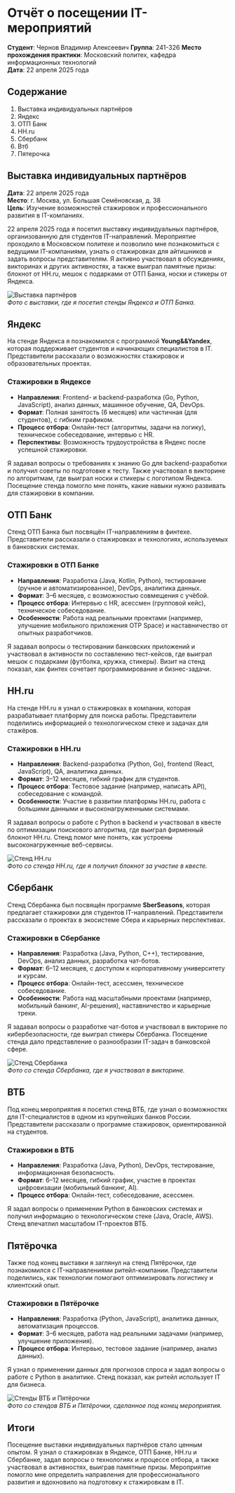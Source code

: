 # Отчёт о посещении IT-мероприятий

**Студент**: Чернов Владимир Алексеевич
**Группа**: 241-326
**Место прохождения практики**: Московский политех, кафедра информационных технологий  
**Дата**: 22 апреля 2025 года  

## Содержание
1. Выставка индивидуальных партнёров  
2. Яндекс  
3. ОТП Банк  
4. HH.ru  
5. Сбербанк  
6. Втб
7. Пятерочка

## Выставка индивидуальных партнёров
**Дата**: 22 апреля 2025 года  
**Место**: г. Москва, ул. Большая Семёновская, д. 38  
**Цель**: Изучение возможностей стажировок и профессионального развития в IT-компаниях.  

22 апреля 2025 года я посетил выставку индивидуальных партнёров, организованную для студентов IT-направлений. Мероприятие проходило в Московском политехе и позволило мне познакомиться с ведущими IT-компаниями, узнать о стажировках для айтишников и задать вопросы представителям. Я активно участвовал в обсуждениях, викторинах и других активностях, а также выиграл памятные призы: блокнот от HH.ru, мешок с подарками от ОТП Банка, носки и стикеры от Яндекса.  

![Выставка партнёров](../resources/photos/yandex_otp_event.jpg)  
*Фото с выставки, где я посетил стенды Яндекса и ОТП Банка.*

## Яндекс
На стенде Яндекса я познакомился с программой **Young&&Yandex**, которая поддерживает студентов и начинающих специалистов в IT. Представители рассказали о возможностях стажировок и образовательных проектах.  

### Стажировки в Яндексе
- **Направления**: Frontend- и backend-разработка (Go, Python, JavaScript), анализ данных, машинное обучение, QA, DevOps.  
- **Формат**: Полная занятость (6 месяцев) или частичная (для студентов), с гибким графиком.  
- **Процесс отбора**: Онлайн-тест (алгоритмы, задачи на логику), техническое собеседование, интервью с HR.  
- **Перспективы**: Возможность трудоустройства в Яндекс после успешной стажировки.  

Я задавал вопросы о требованиях к знанию Go для backend-разработки и получил советы по подготовке к тесту. Также участвовал в викторине по алгоритмам, где выиграл носки и стикеры с логотипом Яндекса. Посещение стенда помогло мне понять, какие навыки нужно развивать для стажировки в компании.  




## ОТП Банк
Стенд ОТП Банка был посвящён IT-направлениям в финтехе. Представители рассказали о стажировках и технологиях, используемых в банковских системах.  

### Стажировки в ОТП Банке
- **Направления**: Разработка (Java, Kotlin, Python), тестирование (ручное и автоматизированное), DevOps, аналитика данных.  
- **Формат**: 3–6 месяцев, с возможностью совмещения с учёбой.  
- **Процесс отбора**: Интервью с HR, асессмен (групповой кейс), техническое собеседование.  
- **Особенности**: Работа над реальными проектами (например, улучшение мобильного приложения OTP Space) и наставничество от опытных разработчиков.  [](https://habr.com/ru/companies/otpbank/articles/810045/)[](https://habr.com/ru/companies/otpbank/articles/865276/)

Я задавал вопросы о тестировании банковских приложений и участвовал в активности по составлению тест-кейсов, где выиграл мешок с подарками (футболка, кружка, стикеры). Визит на стенд показал, как финтех сочетает программирование и бизнес-задачи.  



## HH.ru
На стенде HH.ru я узнал о стажировках в компании, которая разрабатывает платформу для поиска работы. Представители поделились информацией о технологическом стеке и задачах для стажёров.  

### Стажировки в HH.ru
- **Направления**: Backend-разработка (Python, Go), frontend (React, JavaScript), QA, аналитика данных.  
- **Формат**: 3–12 месяцев, гибкий график для студентов.  
- **Процесс отбора**: Тестовое задание (например, написать API), собеседование с командой.  
- **Особенности**: Участие в развитии платформы HH.ru, работа с большими данными и высоконагруженными системами.  

Я задавал вопросы о работе с Python в backend и участвовал в квесте по оптимизации поискового алгоритма, где выиграл фирменный блокнот HH.ru. Стенд помог мне понять, как устроены высоконагруженные веб-сервисы.  

![Стенд HH.ru](../resources/photos/hhru_event.jpg)  
*Фото со стенда HH.ru, где я получил блокнот за участие в квесте.*

## Сбербанк
Стенд Сбербанка был посвящён программе **SberSeasons**, которая предлагает стажировки для студентов IT-направлений. Представители рассказали о проектах в экосистеме Сбера и карьерных перспективах.  

### Стажировки в Сбербанке
- **Направления**: Разработка (Java, Python, C++), тестирование, DevOps, анализ данных, разработка чат-ботов.  
- **Формат**: 6–12 месяцев, с доступом к корпоративному университету и курсам.  
- **Процесс отбора**: Онлайн-тест, асессмен, техническое собеседование.  
- **Особенности**: Работа над масштабными проектами (например, мобильный банкинг, AI-решения), наставничество и карьерные треки.  [](https://sberstudent.ru/sberseasons-regions/)[](https://sberstudent.ru/sberseasons-moscow/)

Я задавал вопросы о разработке чат-ботов и участвовал в викторине по кибербезопасности, где выиграл стикеры Сбербанка. Посещение стенда дало представление о разнообразии IT-задач в банковской сфере.  

![Стенд Сбербанка](../resources/photos/sber_event.jpg)  
*Фото со стенда Сбербанка, где я участвовал в викторине.*

## ВТБ
Под конец мероприятия я посетил стенд ВТБ, где узнал о возможностях для IT-специалистов в одном из крупнейших банков России. Представители рассказали о программе стажировок, ориентированной на студентов.

### Стажировки в ВТБ
- **Направления**: Разработка (Java, Python), DevOps, тестирование, информационная безопасность.
- **Формат**: 6–12 месяцев, гибкий график, участие в проектах цифровизации (мобильный банкинг, AI).
- **Процесс отбора**: Онлайн-тест, собеседование, асессмен.

Я задал вопросы о применении Python в банковских системах и получил информацию о технологическом стеке (Java, Oracle, AWS). Стенд впечатлил масштабом IT-проектов ВТБ.

## Пятёрочка
Также под конец выставки я заглянул на стенд Пятёрочки, где познакомился с IT-направлениями ритейл-компании. Представители поделились, как технологии помогают оптимизировать логистику и клиентский опыт.

### Стажировки в Пятёрочке
- **Направления**: Разработка (Python, JavaScript), аналитика данных, автоматизация процессов.
- **Формат**: 3–6 месяцев, работа над реальными задачами (например, улучшение приложения).
- **Процесс отбора**: Интервью, тестовое задание (например, анализ данных).

Я узнал о применении данных для прогнозов спроса и задал вопросы о работе с Python в аналитике. Стенд показал, как ритейл использует IT для бизнеса.

![Стенды ВТБ и Пятёрочки](../resources/photos/vtb_x5_event.jpg)  
*Фото со стендов ВТБ и Пятёрочки, сделанное под конец мероприятия.*
## Итоги
Посещение выставки индивидуальных партнёров стало ценным опытом. Я узнал о стажировках в Яндексе, ОТП Банке, HH.ru и Сбербанке, задал вопросы о технологиях и процессе отбора, а также участвовал в активностях, выиграв памятные призы. Мероприятие помогло мне определить направления для профессионального развития и вдохновило на подготовку к стажировкам в IT.  
